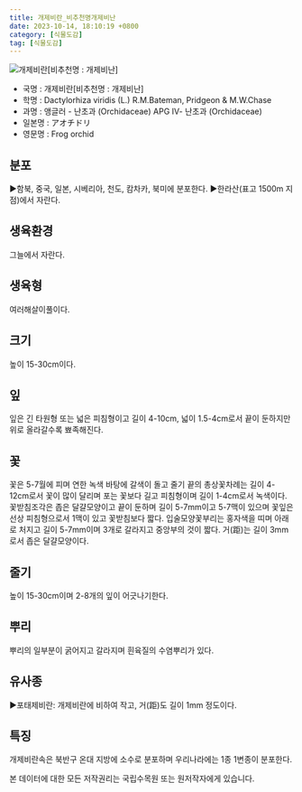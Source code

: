 ```yaml
---
title: 개제비란_비추천명개제비난
date: 2023-10-14, 18:10:19 +0800
category: [식물도감]
tag: [식물도감]
---
```




![개제비란[비추천명 : 개제비난]](http://www.nature.go.kr/fileUpload/plants/basic/Orchidaceae/Coeloglossum/6231/1_th2.JPG)
- 국명 : 개제비란[비추천명 : 개제비난]
- 학명 : Dactylorhiza viridis (L.) R.M.Bateman, Pridgeon & M.W.Chase
- 과명 : 앵글러 - 난초과 (Orchidaceae) APG Ⅳ- 난초과 (Orchidaceae)
- 일본명 : アオチドリ
- 영문명 : Frog orchid


## 분포
▶함북, 중국, 일본, 시베리아, 천도, 캄차카, 북미에 분포한다.▶한라산(표고 1500m 지점)에서 자란다.
## 생육환경
그늘에서 자란다.
## 생육형
여러해살이풀이다.
## 크기
높이 15-30cm이다.
## 잎
잎은 긴 타원형 또는 넓은 피침형이고 길이 4-10cm, 넓이 1.5-4cm로서 끝이 둔하지만 위로 올라갈수록 뾰족해진다.
## 꽃
꽃은 5-7월에 피며 연한 녹색 바탕에 갈색이 돌고 줄기 끝의 총상꽃차례는 길이 4-12cm로서 꽃이 많이 달리며 포는 꽃보다 길고 피침형이며 길이 1-4cm로서 녹색이다. 꽃받침조각은 좁은 달걀모양이고 끝이 둔하며 길이 5-7mm이고 5-7맥이 있으며 꽃잎은 선상 피침형으로서 1맥이 있고 꽃받침보다 짧다. 입술모양꽃부리는 홍자색을 띠며 아래로 처지고 길이 5-7mm이며 3개로 갈라지고 중앙부의 것이 짧다. 거(距)는 길이 3mm 로서 좁은 달걀모양이다.
## 줄기
높이 15-30cm이며 2-8개의 잎이 어긋나기한다.
## 뿌리
뿌리의 일부분이 굵어지고 갈라지며 흰육질의 수염뿌리가 있다.
## 유사종
▶포태제비란: 개제비란에 비하여 작고, 거(距)도 길이 1mm 정도이다.
## 특징
개제비란속은 북반구 온대 지방에 소수로 분포하며 우리나라에는 1종 1변종이 분포한다.






본 데이터에 대한 모든 저작권리는 국립수목원 또는 원저작자에게 있습니다.
